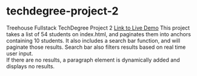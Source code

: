 # techdegree-project-2
 Treehouse Fullstack TechDegree Project 2
 <a href="https://www.jasonhill.io/techdegree-project-2">Link to Live Demo</a>
This project takes a list of 54 students on index.html, and paginates them into anchors containing 10 students.  It also includes a search bar function, and will paginate those results.  Search bar also filters results based on real time user input.  
If there are no results, a paragraph element is dynamically added and displays no results.
